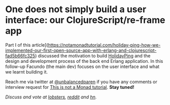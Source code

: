 # One does not simply build a user interface: our ClojureScript/re-frame app

Part I of this article](https://notamonadtutorial.com/holiday-ping-how-we-implemented-our-first-open-source-app-with-erlang-and-clojurescript-fad5b66fc325) discussed the motivation to build [HolidayPing](http://holidayping.lambdaclass.com/) and the design and development process of the back end Erlang application. In this follow-up Facundo (the main dev) focuses on the user interface and what we learnt building it.


Reach me via twitter at [@unbalancedparen](https://twitter.com/unbalancedparen) if you have any comments or interview request for [This is not a Monad tutorial](https://medium.com/this-is-not-a-monad-tutorial/). **Stay tuned!**

_Discuss and vote at_ [_lobsters_](https://lobste.rs/s/qlblgh/one_does_not_simply_build_user_interface)_,_ [_reddit_](https://www.reddit.com/r/programming/comments/7hhrb1/one_does_not_simply_build_a_user_interface_our/) _and_ [_hn_](https://news.ycombinator.com/item?id=15844203)_._
